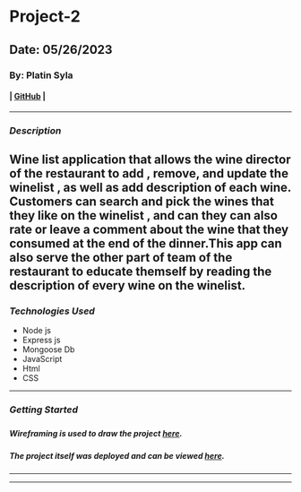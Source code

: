 # Project-2
## Date: 05/26/2023

### By: Platin Syla 

####  | [GitHub](https://github.com/platinyy/Project-2) |

---

### **_Description_**

Wine list application that allows the wine director of the restaurant to add , remove, and update the winelist , as well as add description of each wine. Customers can search and pick the wines that they like on the winelist , and can they can also rate or leave a comment about the wine that they consumed at the end of the dinner.This app can also serve the other part of team of the restaurant to educate themself by reading the description of every wine on the winelist.
---
### **_Technologies Used_**

- Node js
- Express js
- Mongoose Db
- JavaScript
- Html
- CSS 

---

### **_Getting Started_**

##### 

##### Wireframing is used to draw the project [here](https://drive.google.com/file/d/1w0GvB9okQL_69BBgbapDW1CEEDzFscEQ/view?usp=sharing).

##### The project itself was deployed and can be viewed [here](https://app.diagrams.net/#G1w0GvB9okQL_69BBgbapDW1CEEDzFscEQ).

---








---

